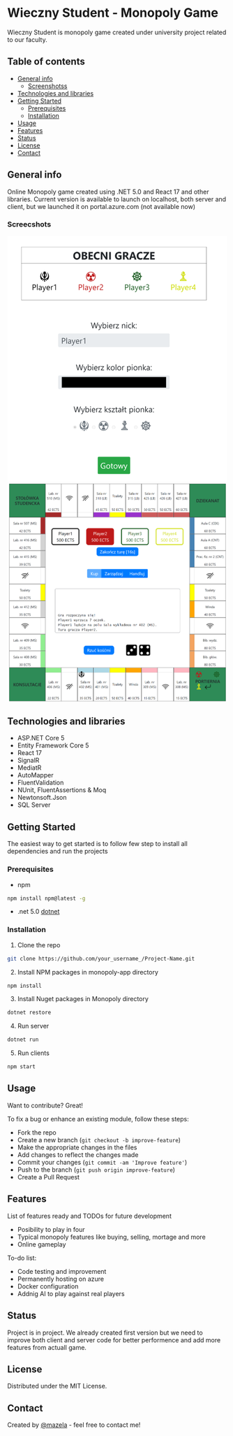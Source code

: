 #   Wieczny Student - Monopoly Game
Wieczny Student is monopoly game created under university project related to our faculty. 

## Table of contents
* [General info](#general-info)
    * [Screenshotss](#screenshots)
* [Technologies and libraries](#technologies-and-libraries)
* [Getting Started](#getting-started)
    * [Prerequisites](#prerequisites)
    * [Installation](#installation)
* [Usage](#usage)
* [Features](#features)
* [Status](#status)
* [License](#license)
* [Contact](#contact)

## General info
Online Monopoly game created using .NET 5.0 and React 17 and other libraries. Current version is available to launch on localhost, both server and client, but we launched it on portal.azure.com (not available now)

### Screecshots
<img src="/screenshots/Logging.png" alt="First screenshot"> <img src="/screenshots/Board.png" alt="Second screenshot">
## Technologies and libraries
* ASP.NET Core 5
* Entity Framework Core 5
* React 17
* SignalR
* MediatR
* AutoMapper
* FluentValidation
* NUnit, FluentAssertions & Moq
* Newtonsoft.Json
* SQL Server

## Getting Started
The easiest way to get started is to follow few step to install all dependencies and run the projects

### Prerequisites
* npm
```sh
npm install npm@latest -g
```
* .net 5.0
[dotnet](https://dotnet.microsoft.com/download)

### Installation

1. Clone the repo
```sh
git clone https://github.com/your_username_/Project-Name.git
```
2. Install NPM packages in monopoly-app directory
```sh
npm install
```
3. Install Nuget packages in Monopoly directory
```sh
dotnet restore
```
4. Run server 
```sh
dotnet run
```
5. Run clients
```sh
npm start
```

## Usage
Want to contribute? Great!

To fix a bug or enhance an existing module, follow these steps:

- Fork the repo
- Create a new branch (`git checkout -b improve-feature`)
- Make the appropriate changes in the files
- Add changes to reflect the changes made
- Commit your changes (`git commit -am 'Improve feature'`)
- Push to the branch (`git push origin improve-feature`)
- Create a Pull Request 

## Features
List of features ready and TODOs for future development
* Posibility to play in four
* Typical monopoly features like buying, selling, mortage and more
* Online gameplay

To-do list:
* Code testing and improvement
* Permanently hosting on azure 
* Docker configuration
* Addnig AI to play against real players

## Status
Project is in project. We already created first version but we need to improve both client and server code for better performence and add more features from actuall game.

## License
Distributed under the MIT License.

## Contact
Created by [@mazela](artur.mazela@gmail.com) - feel free to contact me!
